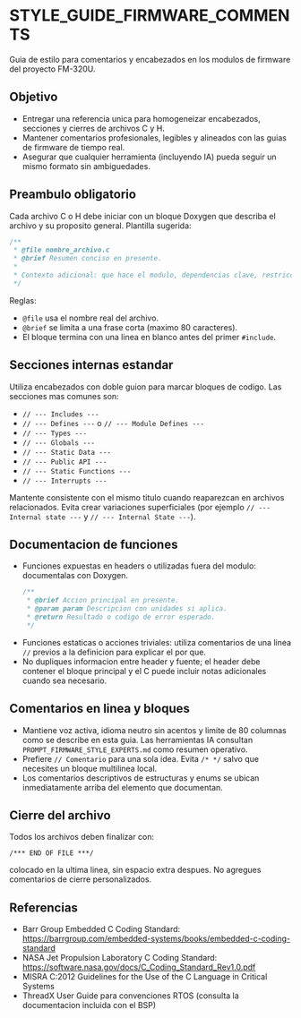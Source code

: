 # STYLE_GUIDE_FIRMWARE_COMMENTS

Guia de estilo para comentarios y encabezados en los modulos de firmware del proyecto FM-320U.

## Objetivo
- Entregar una referencia unica para homogeneizar encabezados, secciones y cierres de archivos C y H.
- Mantener comentarios profesionales, legibles y alineados con las guias de firmware de tiempo real.
- Asegurar que cualquier herramienta (incluyendo IA) pueda seguir un mismo formato sin ambiguedades.

## Preambulo obligatorio
Cada archivo C o H debe iniciar con un bloque Doxygen que describa el archivo y su proposito general. Plantilla sugerida:

```c
/**
 * @file nombre_archivo.c
 * @brief Resumen conciso en presente.
 *
 * Contexto adicional: que hace el modulo, dependencias clave, restricciones o supuestos.
 */
```

Reglas:
- `@file` usa el nombre real del archivo.
- `@brief` se limita a una frase corta (maximo 80 caracteres).
- El bloque termina con una linea en blanco antes del primer `#include`.

## Secciones internas estandar
Utiliza encabezados con doble guion para marcar bloques de codigo. Las secciones mas comunes son:
- `// --- Includes ---`
- `// --- Defines ---` o `// --- Module Defines ---`
- `// --- Types ---`
- `// --- Globals ---`
- `// --- Static Data ---`
- `// --- Public API ---`
- `// --- Static Functions ---`
- `// --- Interrupts ---`

Mantente consistente con el mismo titulo cuando reaparezcan en archivos relacionados. Evita crear variaciones superficiales (por ejemplo `// --- Internal state ---` y `// --- Internal State ---`).

## Documentacion de funciones
- Funciones expuestas en headers o utilizadas fuera del modulo: documentalas con Doxygen.
  ```c
  /**
   * @brief Accion principal en presente.
   * @param param Descripcion con unidades si aplica.
   * @return Resultado o codigo de error esperado.
   */
  ```
- Funciones estaticas o acciones triviales: utiliza comentarios de una linea `//` previos a la definicion para explicar el por que.
- No dupliques informacion entre header y fuente; el header debe contener el bloque principal y el C puede incluir notas adicionales cuando sea necesario.

## Comentarios en linea y bloques
- Mantiene voz activa, idioma neutro sin acentos y limite de 80 columnas como se describe en esta guia. Las herramientas IA consultan `PROMPT_FIRMWARE_STYLE_EXPERTS.md` como resumen operativo.
- Prefiere `// Comentario` para una sola idea. Evita `/* */` salvo que necesites un bloque multilinea local.
- Los comentarios descriptivos de estructuras y enums se ubican inmediatamente arriba del elemento que documentan.

## Cierre del archivo
Todos los archivos deben finalizar con:
```
/*** END OF FILE ***/
```
colocado en la ultima linea, sin espacio extra despues. No agregues comentarios de cierre personalizados.

## Referencias
- Barr Group Embedded C Coding Standard: https://barrgroup.com/embedded-systems/books/embedded-c-coding-standard
- NASA Jet Propulsion Laboratory C Coding Standard: https://software.nasa.gov/docs/C_Coding_Standard_Rev1.0.pdf
- MISRA C:2012 Guidelines for the Use of the C Language in Critical Systems
- ThreadX User Guide para convenciones RTOS (consulta la documentacion incluida con el BSP)

